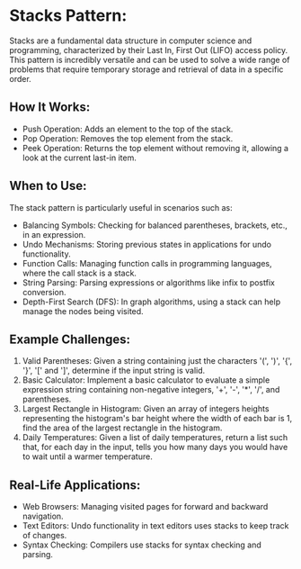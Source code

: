 # Stacks Pattern:
Stacks are a fundamental data structure in computer science and programming, characterized by their Last In, First Out (LIFO) access policy. This pattern is incredibly versatile and can be used to solve a wide range of problems that require temporary storage and retrieval of data in a specific order.

## How It Works:
* Push Operation: Adds an element to the top of the stack.
* Pop Operation: Removes the top element from the stack.
* Peek Operation: Returns the top element without removing it, allowing a look at the current last-in item.

## When to Use:
The stack pattern is particularly useful in scenarios such as:

* Balancing Symbols: Checking for balanced parentheses, brackets, etc., in an expression.
* Undo Mechanisms: Storing previous states in applications for undo functionality.
* Function Calls: Managing function calls in programming languages, where the call stack is a stack.
* String Parsing: Parsing expressions or algorithms like infix to postfix conversion.
* Depth-First Search (DFS): In graph algorithms, using a stack can help manage the nodes being visited.

## Example Challenges:
1. Valid Parentheses: Given a string containing just the characters '(', ')', '{', '}', '[' and ']', determine if the input string is valid.
2. Basic Calculator: Implement a basic calculator to evaluate a simple expression string containing non-negative integers, '+', '-', '*', '/', and parentheses.
3. Largest Rectangle in Histogram: Given an array of integers heights representing the histogram's bar height where the width of each bar is 1, find the area of the largest rectangle in the histogram.
4. Daily Temperatures: Given a list of daily temperatures, return a list such that, for each day in the input, tells you how many days you would have to wait until a warmer temperature.

## Real-Life Applications:
* Web Browsers: Managing visited pages for forward and backward navigation.
* Text Editors: Undo functionality in text editors uses stacks to keep track of changes.
* Syntax Checking: Compilers use stacks for syntax checking and parsing.